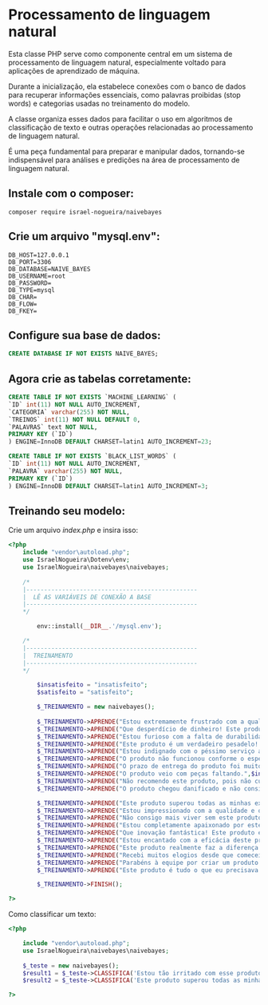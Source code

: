 
# Processamento de linguagem natural

  Esta classe PHP serve como componente central em um sistema 
  de processamento de linguagem natural, especialmente voltado 
  para aplicações de aprendizado de máquina. 
  
  Durante a inicialização, ela estabelece conexões com o banco de dados 
  para recuperar informações essenciais, como palavras proibidas (stop words) 
  e categorias usadas no treinamento do modelo. 
  
  A classe organiza esses dados para facilitar o uso em algoritmos 
  de classificação de texto e outras operações relacionadas 
  ao processamento de linguagem natural.
  
  É uma peça fundamental para preparar e manipular dados, 
  tornando-se indispensável para análises e predições 
  na área de processamento de linguagem natural.

## Instale com o composer:
```
composer require israel-nogueira/naivebayes

```

## Crie um arquivo "mysql.env":
```env
DB_HOST=127.0.0.1
DB_PORT=3306
DB_DATABASE=NAIVE_BAYES
DB_USERNAME=root
DB_PASSWORD=
DB_TYPE=mysql
DB_CHAR=
DB_FLOW=
DB_FKEY=
```

## Configure sua base de dados:
```SQL
CREATE DATABASE IF NOT EXISTS NAIVE_BAYES;
```

## Agora crie as tabelas corretamente:
```SQL
CREATE TABLE IF NOT EXISTS `MACHINE_LEARNING` (
`ID` int(11) NOT NULL AUTO_INCREMENT,
`CATEGORIA` varchar(255) NOT NULL,
`TREINOS` int(11) NOT NULL DEFAULT 0,
`PALAVRAS` text NOT NULL,
PRIMARY KEY (`ID`)
) ENGINE=InnoDB DEFAULT CHARSET=latin1 AUTO_INCREMENT=23;

CREATE TABLE IF NOT EXISTS `BLACK_LIST_WORDS` (
`ID` int(11) NOT NULL AUTO_INCREMENT,
`PALAVRA` varchar(255) NOT NULL,
PRIMARY KEY (`ID`)
) ENGINE=InnoDB DEFAULT CHARSET=latin1 AUTO_INCREMENT=3;

```

## Treinando seu modelo:
Crie um arquivo *index.php* e insira isso:

```php
<?php
	include "vendor\autoload.php";
	use IsraelNogueira\Dotenv\env;
	use IsraelNogueira\naivebayes\naivebayes;
			   
	/*
	|------------------------------------------------
	|  LÊ AS VARIÁVEIS DE CONEXÃO A BASE
	|------------------------------------------------
	*/

		env::install(__DIR__.'/mysql.env');

	/*
	|------------------------------------------------
	|  TREINAMENTO
	|------------------------------------------------
	*/

		$insatisfeito = "insatisfeito";
		$satisfeito = "satisfeito";

		$_TREINAMENTO = new naivebayes();
				
		$_TREINAMENTO->APRENDE("Estou extremamente frustrado com a qualidade deste produto; não faz nada do que promete!",$insatisfeito);
		$_TREINAMENTO->APRENDE("Que desperdício de dinheiro! Este produto é uma completa decepção e não atende às minhas expectativas.",$insatisfeito);
		$_TREINAMENTO->APRENDE("Estou furioso com a falta de durabilidade deste produto. Que desperdício total de recursos.",$insatisfeito);
		$_TREINAMENTO->APRENDE("Este produto é um verdadeiro pesadelo! Não funciona corretamente e me causou muitos problemas.",$insatisfeito);
		$_TREINAMENTO->APRENDE("Estou indignado com o péssimo serviço ao cliente associado a este produto. Nunca mais comprarei nada dessa empresa.",$insatisfeito);
		$_TREINAMENTO->APRENDE("O produto não funcionou conforme o esperado.",$insatisfeito);
		$_TREINAMENTO->APRENDE("O prazo de entrega do produto foi muito longo.",$insatisfeito);
		$_TREINAMENTO->APRENDE("O produto veio com peças faltando.",$insatisfeito);
		$_TREINAMENTO->APRENDE("Não recomendo este produto, pois não cumpre o que promete.",$insatisfeito);
		$_TREINAMENTO->APRENDE("O produto chegou danificado e não consigo entrar em contato com a empresa para resolver o problema.",$insatisfeito);

		$_TREINAMENTO->APRENDE("Este produto superou todas as minhas expectativas! É incrível!",$satisfeito);
		$_TREINAMENTO->APRENDE("Estou impressionado com a qualidade e o desempenho deste produto. Recomendo!",$satisfeito);
		$_TREINAMENTO->APRENDE("Não consigo mais viver sem este produto. Ele facilitou muito a minha vida!",$satisfeito);
		$_TREINAMENTO->APRENDE("Estou completamente apaixonado por este produto. É simplesmente perfeito!",$satisfeito);
		$_TREINAMENTO->APRENDE("Que inovação fantástica! Este produto é uma verdadeira revolução!",$satisfeito);
		$_TREINAMENTO->APRENDE("Estou encantado com a eficácia deste produto. Nunca vi nada igual!",$satisfeito);
		$_TREINAMENTO->APRENDE("Este produto realmente faz a diferença. É uma compra que vale cada centavo!",$satisfeito);
		$_TREINAMENTO->APRENDE("Recebi muitos elogios desde que comecei a usar este produto. É fenomenal!",$satisfeito);
		$_TREINAMENTO->APRENDE("Parabéns à equipe por criar um produto tão excelente! Estou muito satisfeito!",$satisfeito);
		$_TREINAMENTO->APRENDE("Este produto é tudo o que eu precisava e mais um pouco. Simplesmente maravilhoso!",$satisfeito);

		$_TREINAMENTO->FINISH();

?>
```

Como classificar um texto:

```php
<?php

	include "vendor\autoload.php";
	use IsraelNogueira\naivebayes\naivebayes;
		
	$_teste = new naivebayes();
	$result1 = $_teste->CLASSIFICA('Estou tão irritado com esse produto que mal posso expressar minha frustração');
	$result2 = $_teste->CLASSIFICA('Este produto superou todas as minhas expectativas; estou radiante com a minha compra');

?>
